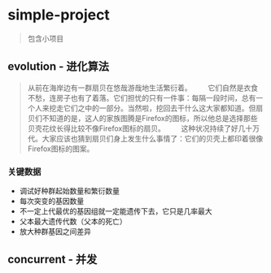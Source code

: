 # simple-project

> 包含小项目

## evolution - 进化算法 

> 从前在海岸边有一群扇贝在悠哉游哉地生活繁衍着。
　　它们自然是衣食不愁，连房子也有了着落。它们担忧的只有一件事：每隔一段时间，总有一个人来挖走它们之中的一部分。当然啦，挖回去干什么这大家都知道。但扇贝们不知道的是，这人的家族图腾是Firefox的图标，所以他总是选择那些贝壳花纹长得比较不像Firefox图标的扇贝。
　　这种状况持续了好几十万代。大家应该也猜到扇贝们身上发生什么事情了：它们的贝壳上都印着很像Firefox图标的图案。

### 关键数据
- 调试好种群起始数量和繁衍数量  
- 每次突变的基因数量  
- 不一定上代最优的基因组就一定能遗传下去，它只是几率最大  
- 父本最大遗传代数（父本的死亡）  
- 放大种群基因之间差异

## concurrent - 并发
